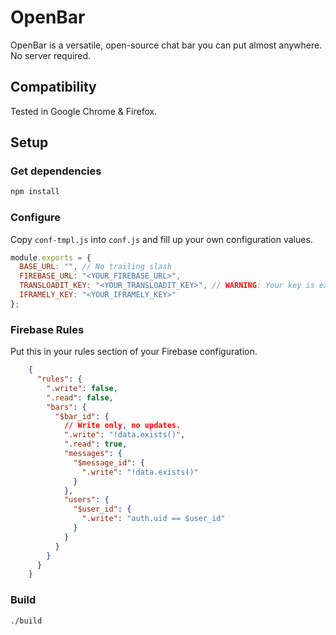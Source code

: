 # OpenBar

OpenBar is a versatile, open-source chat bar you can put almost anywhere. 
No server required.

## Compatibility

Tested in Google Chrome & Firefox.

## Setup

### Get dependencies

```bash
npm install
```

### Configure

Copy `conf-tmpl.js` into `conf.js` and fill up your own configuration values.

```js
module.exports = {
  BASE_URL: "", // No trailing slash
  FIREBASE_URL: "<YOUR_FIREBASE_URL>",
  TRANSLOADIT_KEY: "<YOUR_TRANSLOADIT_KEY>", // WARNING: Your key is exposed. Needs a server-side component to hide this.
  IFRAMELY_KEY: "<YOUR_IFRAMELY_KEY>"
};
```

### Firebase Rules

Put this in your rules section of your Firebase configuration.

```json
    {
      "rules": {
        ".write": false,
        ".read": false,
        "bars": {
          "$bar_id": {
            // Write only, no updates.
            ".write": "!data.exists()",
            ".read": true,
            "messages": {
              "$message_id": {
                ".write": "!data.exists()"
              }
            },
            "users": {
              "$user_id": {
                ".write": "auth.uid == $user_id"
              }
            }
          }
        }
      }
    }
```

### Build

```bash
./build
```
